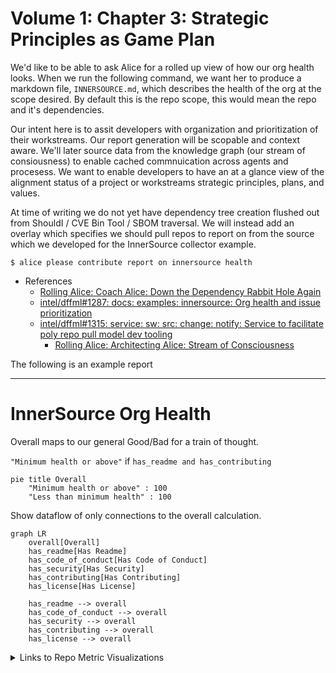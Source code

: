 # Volume 1: Chapter 3: Strategic Principles as Game Plan

We'd like to be able to ask Alice for a rolled up view of how our org
health looks. When we run the following command, we want her to
produce a markdown file, `INNERSOURCE.md`, which describes the health
of the org at the scope desired. By default this is the repo scope,
this would mean the repo and it's dependencies.

Our intent here is to assit developers with organization and prioritization
of their workstreams. Our report generation will be scopable and context
aware. We'll later source data from the knowledge graph (our stream of
consiousness) to enable cached commnuication across agents and procesess.
We want to enable developers to have an at a glance view of the alignment
status of a project or workstreams strategic principles, plans, and values.

At time of writing we do not yet have dependency tree creation flushed
out from ShouldI / CVE Bin Tool / SBOM traversal. We will instead add
an overlay which specifies we should pull repos to report on from the
source which we developed for the InnerSource collector example.

```console
$ alice please contribute report on innersource health
```
- References
  - [Rolling Alice: Coach Alice: Down the Dependency Rabbit Hole Again](../0001_coach_alice/0001_down_the_dependency_rabbit_hole_again.md)
  - [intel/dffml#1287: docs: examples: innersource: Org health and issue prioritization](https://github.com/intel/dffml/issues/1287)
  - [intel/dffml#1315: service: sw: src: change: notify: Service to facilitate poly repo pull model dev tooling](https://github.com/intel/dffml/issues/1315#issuecomment-1066814280)
    - [Rolling Alice: Architecting Alice: Stream of Consciousness](../0000_architecting_alice/0005_stream_of_consciousness.md)

The following is an example report

---

# InnerSource Org Health

Overall maps to our general Good/Bad for a train of thought.

`"Minimum health or above"` if `has_readme and has_contributing`

```mermaid
pie title Overall
    "Minimum health or above" : 100
    "Less than minimum health" : 100
```

Show dataflow of only connections to the overall calculation.

```mermaid
graph LR
    overall[Overall]
    has_readme[Has Readme]
    has_code_of_conduct[Has Code of Conduct]
    has_security[Has Security]
    has_contributing[Has Contributing]
    has_license[Has License]

    has_readme --> overall
    has_code_of_conduct --> overall
    has_security --> overall
    has_contributing --> overall
    has_license --> overall
```

<details>
<summary>Links to Repo Metric Visualizations</summary>

| Repo                           | Report URL                                         |
|--------------------------------|----------------------------------------------------|
| https://github.com/intel/dffml | https://chadig.com/did/repo/github.com/intel/dffml |
| https://github.com/intel/dffml | https://nahdig.com/did/repo/github.com/intel/dffml |

</details>
